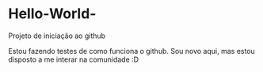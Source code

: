 # Hello-World-
Projeto de iniciação ao github

Estou fazendo testes de como funciona o github. 
Sou novo aqui, mas estou disposto a me interar na comunidade :D
